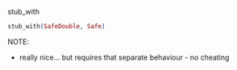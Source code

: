 stub_with
```elixir
stub_with(SafeDouble, Safe)
```
NOTE:
- really nice... but requires that separate behaviour - no cheating